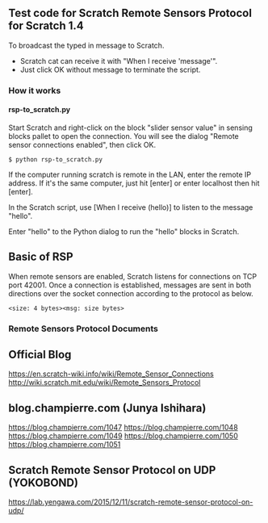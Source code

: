 ## Test code for Scratch Remote Sensors Protocol for Scratch 1.4

To broadcast the typed in message to Scratch.

 - Scratch cat can receive it with "When I receive 'message'".
 - Just click OK without message to terminate the script.

### How it works
#### rsp-to_scratch.py


Start Scratch and right-click on the block "slider sensor value" in sensing blocks pallet to open the connection. You will see the dialog "Remote sensor connections enabled", then click OK.

```
$ python rsp-to_scratch.py
```

If the computer running scratch is remote in the LAN, enter the remote IP address. If it's the same computer, just hit [enter] or enter localhost then hit [enter].

In the Scratch script, use [When I receive (hello)] to listen to the message "hello".

Enter "hello" to the Python dialog to run the "hello" blocks in Scratch.


## Basic of RSP
When remote sensors are enabled, Scratch listens for connections on TCP port 42001. Once a connection is established, messages are sent in both directions over the socket connection according to the protocol as below.

```
<size: 4 bytes><msg: size bytes>
```



### Remote Sensors Protocol Documents

## Official Blog
https://en.scratch-wiki.info/wiki/Remote_Sensor_Connections
http://wiki.scratch.mit.edu/wiki/Remote_Sensors_Protocol

## blog.champierre.com (Junya Ishihara)

https://blog.champierre.com/1047
https://blog.champierre.com/1048
https://blog.champierre.com/1049
https://blog.champierre.com/1050
https://blog.champierre.com/1051

## Scratch Remote Sensor Protocol on UDP (YOKOBOND)
https://lab.yengawa.com/2015/12/11/scratch-remote-sensor-protocol-on-udp/

